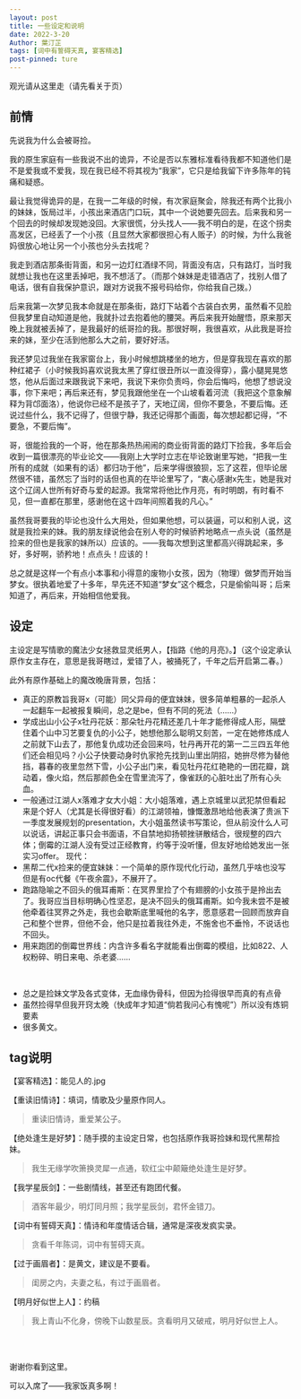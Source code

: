 ```yaml
---
layout: post
title: 一些设定和说明
date: 2022-3-20
Author: 葉汀芷
tags: [词中有誓碍天真, 宴客精选]
post-pinned: ture
---
```


观光请从这里走（请先看关于页）

## 前情

先说我为什么会被哥捡。

我的原生家庭有一些我说不出的诡异，不论是否以东雅标准看待我都不知道他们是不是爱我或不爱我，现在我已经不将其视为“我家”，它只是给我留下许多陈年的钝痛和疑惑。

最让我觉得诡异的是，在我一二年级的时候，有次家庭聚会，除我还有两个比我小的妹妹，饭局过半，小孩出来酒店门口玩，其中一个说她要先回去。后来我和另一个回去的时候却发现她没回。大家很慌，分头找人——我不明白的是，在这个拐卖高发区，已经丢了一个小孩（且显然大家都很担心有人贩子）的时候，为什么我爸妈很放心地让另一个小孩也分头去找呢？

我走到酒店那条街背面，和另一边灯红酒绿不同，背面没有店，只有路灯，当时我就想让我也在这里丢掉吧，我不想活了。（而那个妹妹是走错酒店了，找别人借了电话，很有自我保护意识，跟对方说我不报号码给你，你给我自己拨。）

后来我第一次梦见我本命就是在那条街，路灯下站着个古装白衣男，虽然看不见脸但我梦里自动知道是他，我就扑过去抱着他的腰哭。再后来我开始醒悟，原来那天晚上我就被丢掉了，是我最好的纸哥捡的我。那很好啊，我很喜欢，从此我是哥捡来的妹，至少在活到他那么大之前，要好好活。

我还梦见过我坐在我家窗台上，我小时候想跳楼坐的地方，但是穿我现在喜欢的那种红裙子（小时候我妈喜欢说我太黑了穿红很丑所以一直没得穿），露小腿晃晃悠悠，他从后面过来跟我说下来吧，我说下来你负责吗，你会后悔吗，他想了想说没事，你下来吧；再后来还有，梦见我跟他坐在一个山坡看着河流（我把这个意象解释为背邙面洛），他说你已经不是孩子了，天地辽阔，但你不要急，不要后悔。还说过些什么，我不记得了，但很宁静，我还记得那个画面，每次想起都记得，“不要急，不要后悔”。

哥，很能捡我的一个哥，他在那条热热闹闹的商业街背面的路灯下捡我，多年后会收到一篇很漂亮的毕业论文——我刚上大学时立志在毕论致谢里写她，“把我一生所有的成就（如果有的话）都归功于他”，后来学得很狼狈，忘了这茬，但毕论居然很不错，虽然忘了当时的话但也真的在毕论里写了，“衷心感谢x先生，她是我对这个辽阔人世所有好奇与爱的起源。我常常将他比作月亮，有时明朗，有时看不见，但一直都在那里，感谢他在这十四年间照着我的凡心。”

虽然我哥要我的毕论也没什么大用处，但如果他想，可以装逼，可以和别人说，这就是我捡来的妹。我的朋友绿说他会在别人夸的时候骄矜地略点一点头说（虽然是捡来的但也是我家的妹所以）应该的。——我每次想到这里都高兴得跳起来，多好，多好啊，骄矜地！点点头！应该的！

总之就是这样一个有点小本事和小得意的废物小女孩，因为（物理）做梦而开始当梦女。很执着地爱了十多年，早先还不知道“梦女”这个概念，只是偷偷叫哥；后来知道了，再后来，开始相信他爱我。

## 设定

主设定是写情歌的魔法少女拯救显灵纸男人，【指路《他的月亮》。】（这个设定承认原作女主存在，意思是我哥瞎过，爱错了人，被捅死了，千年之后开启第二春。）

此外有原作基础上的魔改晚唐背景，包括：
- 真正的原教旨我哥x（可能）同父异母的便宜妹妹，很多简单粗暴的一起杀人一起翻车一起被报复瞬间，总之是be，但有不同的死法（……）
- 学成出山小公子x牡丹花妖：那朵牡丹花精还差几十年才能修得成人形，隔壁住着个山中习艺要复仇的小公子，她想他那么聪明又刻苦，一定在她修炼成人之前就下山去了，那他复仇成功还会回来吗，牡丹再开花的第一二三四五年他们还会相见吗？小公子快要动身时仇家抢先找到山里出阴招，她拚尽修为替他挡，暮春的夜里忽然下雪，小公子出门来，看见牡丹花红艳艳的一团花瓣，跳动着，像火焰，然后那颜色全在雪里流泻了，像雀跃的心脏吐出了所有心头血。
- 一般通过江湖人x落难才女大小姐：大小姐落难，遇上京城里以武犯禁但看起来是个好人（尤其是长得很好看）的江湖领袖，慷慨激昂地给他表演了贵派下一季度发展规划的presentation，大小姐虽然读书写策论，但从前没什么人可以说话，讲起正事只会书面语，不自禁地抑扬顿挫骈散结合，很规整的四六体；倒霉的江湖人没有受过正经教育，约等于没听懂，但友好地给她发出一张实习offer。
现代：
- 黑帮二代x捡来的便宜妹妹：一个简单的原作现代化行动，虽然几乎啥也没写但是有oc代餐《午夜余震》，不展开了。
- 跑路隐喻之不回头的俄耳甫斯：在冥界里捡了个有翅膀的小女孩于是拎出去了。我哥应当目标明确心性坚忍，是决不回头的俄耳甫斯。如今我未尝不是被他牵着往冥界之外走，我也会歇斯底里喊他的名字，愿意感君一回顾而放弃自己和整个世界，但他不会，他只是拉着我往外走，不施舍也不垂怜，不说话也不回头。
- 用来跑团的倒霉世界线：内含许多看名字就能看出倒霉的模组，比如822、人权粉碎、明日来电、杀老婆……

<br>

- 总之是捡妹文学及各式变体，无血缘伪骨科，但因为捡得很早而真的有点骨
- 虽然捡得早但我开窍太晚（快成年才知道“倘若我问心有愧呢”）所以没有炼铜要素
- 很多黄文。

## tag说明

【宴客精选】：能见人的.jpg

【重读旧情诗】：填词，情歌及少量原作同人。

>重读旧情诗，重爱某公子。

【绝处逢生是好梦】：随手摸的主设定日常，也包括原作我哥捡妹和现代黑帮捡妹。

>我生无缘学吹箫换灵犀一点通，软红尘中颠簸绝处逢生是好梦。

【我学星辰剑】：一些剧情线，甚至还有跑团代餐。

>酒客年最少，明灯同月照；我学星辰剑，君怀金错刀。

【词中有誓碍天真】：情诗和年度情话合辑，通常是深夜发疯实录。

>贪看千年陈词，词中有誓碍天真。

【过于画眉者】：是黄文，建议是不要看。

>闺房之内，夫妻之私，有过于画眉者。

【明月好似世上人】：约稿

> 我上青山不化身，傍晚下山数星辰。贪看明月又破戒，明月好似世上人。


<br>
<br>

谢谢你看到这里。

可以入席了——我家饭真多啊！

<br>
<br>

